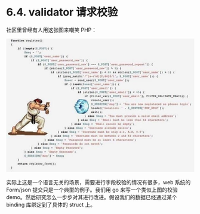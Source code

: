 # 6.4. validator 请求校验

社区里曾经有人用这张图来嘲笑 PHP：

![validate 流程](../images/validate.jpg)

实际上这是一个语言无关的场景，需要进行字段校验的情况有很多，web 系统的 Form/json 提交只是一个典型的例子。我们用 go 来写一个类似上图的校验 demo。然后研究怎么一步步对其进行改进。假设我们的数据已经通过某个 binding 库绑定到了具体的 struct 上。

```go
```
